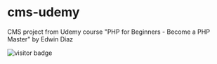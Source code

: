 # cms-udemy
CMS project from Udemy course "PHP for Beginners - Become a PHP Master" by Edwin Diaz

<p>
<img src="https://visitor-badge.laobi.icu/badge?page_id=JasonJerry" alt="visitor badge"/>
</p>